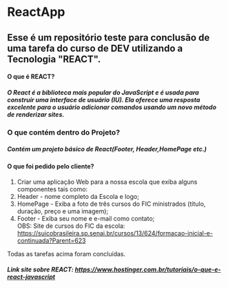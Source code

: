 # ReactApp

## Esse é um repositório teste para conclusão de uma tarefa do curso de DEV utilizando a Tecnologia "REACT".
#### O que é REACT?
##### O React é a biblioteca mais popular do JavaScript e é usada para construir uma interface de usuário (IU). Ela oferece uma resposta excelente para o usuário adicionar comandos usando um novo método de renderizar sites.
### O que contém dentro do Projeto?
##### Contém um projeto básico de React(Footer, Header,HomePage etc.)
#### O que foi pedido pelo cliente?
1. Criar uma aplicação Web para a nossa escola que exiba alguns componentes tais como:
2. Header - nome completo da Escola e logo;
3. HomePage - Exiba a foto de três cursos do FIC ministrados (título, duração, preço e uma imagem);
4. Footer - Exiba seu nome e e-mail como contato;  
OBS: Site de cursos do FIC da escola:
https://suicobrasileira.sp.senai.br/cursos/13/624/formacao-inicial-e-continuada?Parent=623  

Todas as tarefas acima foram concluídas.
##### Link site sobre REACT: https://www.hostinger.com.br/tutoriais/o-que-e-react-javascript
